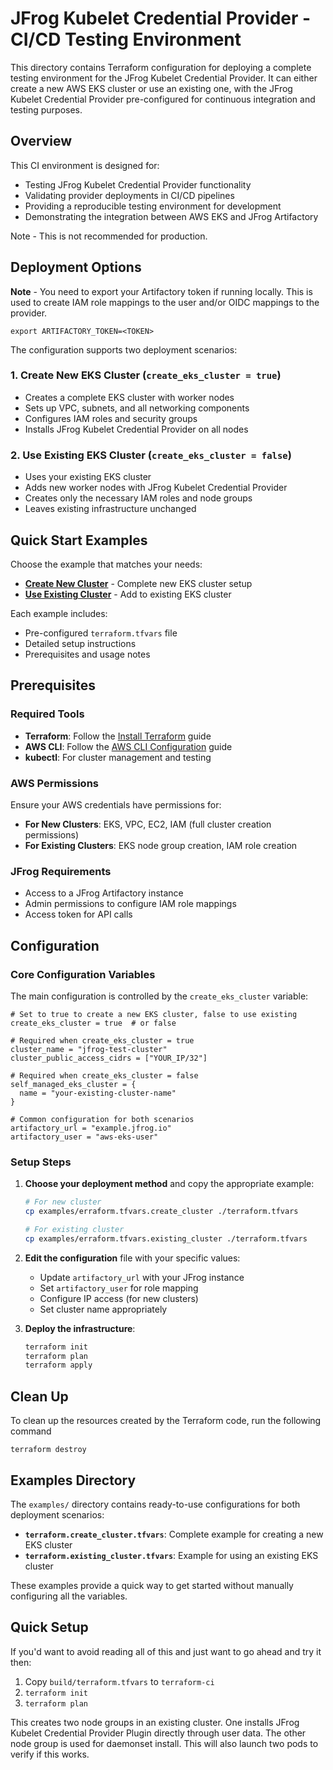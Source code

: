 # JFrog Kubelet Credential Provider - CI/CD Testing Environment

This directory contains Terraform configuration for deploying a complete testing environment for the JFrog Kubelet Credential Provider. It can either create a new AWS EKS cluster or use an existing one, with the JFrog Kubelet Credential Provider pre-configured for continuous integration and testing purposes.

## Overview

This CI environment is designed for:
- Testing JFrog Kubelet Credential Provider functionality
- Validating provider deployments in CI/CD pipelines
- Providing a reproducible testing environment for development
- Demonstrating the integration between AWS EKS and JFrog Artifactory

Note - This is not recommended for production.

## Deployment Options

**Note** - You need to export your Artifactory token if running locally. This is used to create IAM role mappings to the user and/or OIDC mappings to the provider.

```hcl
export ARTIFACTORY_TOKEN=<TOKEN>
```


The configuration supports two deployment scenarios:

### 1. Create New EKS Cluster (`create_eks_cluster = true`)
- Creates a complete EKS cluster with worker nodes
- Sets up VPC, subnets, and all networking components
- Configures IAM roles and security groups
- Installs JFrog Kubelet Credential Provider on all nodes

### 2. Use Existing EKS Cluster (`create_eks_cluster = false`)
- Uses your existing EKS cluster
- Adds new worker nodes with JFrog Kubelet Credential Provider
- Creates only the necessary IAM roles and node groups
- Leaves existing infrastructure unchanged

## Quick Start Examples

Choose the example that matches your needs:

- **[Create New Cluster](./examples/create-cluster/)** - Complete new EKS cluster setup
- **[Use Existing Cluster](./examples/existing-cluster/)** - Add to existing EKS cluster

Each example includes:
- Pre-configured `terraform.tfvars` file
- Detailed setup instructions
- Prerequisites and usage notes

## Prerequisites

### Required Tools
- **Terraform**: Follow the [Install Terraform](https://developer.hashicorp.com/terraform/install) guide
- **AWS CLI**: Follow the [AWS CLI Configuration](https://docs.aws.amazon.com/cli/latest/userguide/cli-configure-quickstart.html) guide
- **kubectl**: For cluster management and testing

### AWS Permissions
Ensure your AWS credentials have permissions for:
- **For New Clusters**: EKS, VPC, EC2, IAM (full cluster creation permissions)
- **For Existing Clusters**: EKS node group creation, IAM role creation

### JFrog Requirements
- Access to a JFrog Artifactory instance
- Admin permissions to configure IAM role mappings
- Access token for API calls

## Configuration

### Core Configuration Variables

The main configuration is controlled by the `create_eks_cluster` variable:

```hcl
# Set to true to create a new EKS cluster, false to use existing
create_eks_cluster = true  # or false

# Required when create_eks_cluster = true
cluster_name = "jfrog-test-cluster"
cluster_public_access_cidrs = ["YOUR_IP/32"]

# Required when create_eks_cluster = false  
self_managed_eks_cluster = {
  name = "your-existing-cluster-name"
}

# Common configuration for both scenarios
artifactory_url = "example.jfrog.io"
artifactory_user = "aws-eks-user"
```

### Setup Steps

1. **Choose your deployment method** and copy the appropriate example:
   ```bash
   # For new cluster
   cp examples/erraform.tfvars.create_cluster ./terraform.tfvars
   
   # For existing cluster  
   cp examples/erraform.tfvars.existing_cluster ./terraform.tfvars
   ```

2. **Edit the configuration** file with your specific values:
   - Update `artifactory_url` with your JFrog instance
   - Set `artifactory_user` for role mapping
   - Configure IP access (for new clusters)
   - Set cluster name appropriately

3. **Deploy the infrastructure**:
   ```bash
   terraform init
   terraform plan
   terraform apply
   ```

## Clean Up
To clean up the resources created by the Terraform code, run the following command
```shell
terraform destroy
```

## Examples Directory

The `examples/` directory contains ready-to-use configurations for both deployment scenarios:

- **`terraform.create_cluster.tfvars`**: Complete example for creating a new EKS cluster
- **`terraform.existing_cluster.tfvars`**: Example for using an existing EKS cluster

These examples provide a quick way to get started without manually configuring all the variables.

## Quick Setup

If you'd want to avoid reading all of this and just want to go ahead and try it then:
1. Copy `build/terraform.tfvars` to `terraform-ci`
2. `terraform init` 
3. `terraform plan`

This creates two node groups in an existing cluster. One installs JFrog Kubelet Credential Provider Plugin directly through user data.
The other node group is used for daemonset install. This will also launch two pods to verify if this works. 
